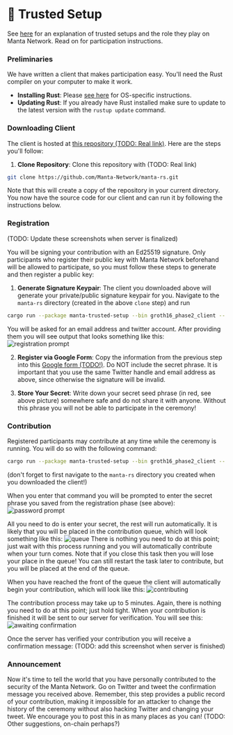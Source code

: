 # 🔗 Trusted Setup

See [here](../concepts/TrustedSetup.md) for an explanation of trusted setups and the role they play on Manta Network.  Read on for participation instructions.

### Preliminaries
We have written a client that makes participation easy. You'll need the Rust compiler on your computer to make it work.
* **Installing Rust**: Please [see here](https://www.rust-lang.org/tools/install) for OS-specific instructions.
* **Updating Rust**: If you already have Rust installed make sure to update to the latest version with the `rustup update` command.

### Downloading Client
The client is hosted at [this repository (TODO: Real link)](https://github.com/Manta-Network/manta-rs). Here are the steps you'll follow:
1. **Clone Repository**: Clone this repository with (TODO: Real link)
```sh
git clone https://github.com/Manta-Network/manta-rs.git
```
Note that this will create a copy of the repository in your current directory. You now have the source code for our client and can run it by following the instructions below.

### Registration
(TODO: Update these screenshots when server is finalized)

You will be signing your contribution with an Ed25519 signature. Only participants who register their public key with Manta Network beforehand will be allowed to participate, so you must follow these steps to generate and then register a public key:
1. **Generate Signature Keypair**: The client you downloaded above will generate your private/public signature keypair for you. Navigate to the `manta-rs` directory (created in the above `clone` step) and run
```sh
cargo run --package manta-trusted-setup --bin groth16_phase2_client -- register
```
You will be asked for an email address and twitter account.  After providing them you will see output that looks something like this:
![registration prompt](./resources/client_register_prompts.png)

2. **Register via Google Form**: Copy the information from the previous step into this [Google form (TODO!)](https://www.google.fr/intl/fr/forms/about/).  Do NOT include the secret phrase. It is important that you use the same Twitter handle and email address as above, since otherwise the signature will be invalid.

3. **Store Your Secret**: Write down your secret seed phrase (in red, see above picture) somewhere safe and do not share it with anyone. Without this phrase you will not be able to participate in the ceremony!

### Contribution
Registered participants may contribute at any time while the ceremony is running. You will do so with the following command:
```sh
cargo run --package manta-trusted-setup --bin groth16_phase2_client -- contribute
```
(don't forget to first navigate to the `manta-rs` directory you created when you downloaded the client!)

When you enter that command you will be prompted to enter the secret phrase you saved from the registration phase (see above):
![password prompt](./resources/client_welcome.png)

All you need to do is enter your secret, the rest will run automatically.  It is likely that you will be placed in the contribution queue, which will look something like this:
![queue](./resources/client_queue.png)
There is nothing you need to do at this point; just wait with this process running and you will automatically contribute when your turn comes. Note that if you close this task then you will lose your place in the queue! You can still restart the task later to contribute, but you will be placed at the end of the queue.

When you have reached the front of the queue the client will automatically begin your contribution, which will look like this:
![contributing](./resources/client_contributing.png)

The contribution process may take up to 5 minutes. Again, there is nothing you need to do at this point; just hold tight. When your contribution is finished it will be sent to our  server for verification.  You will see this:
![awaiting confirmation](./resources/client_await_confirmation.png)

Once the server has verified your contribution you will receive a confirmation message: (TODO: add this screenshot when server is finished)

### Announcement
Now it's time to tell the world that you have personally contributed to the security of the Manta Network.  Go on Twitter and tweet the confirmation message you received above.  Remember, this step provides a public record of your contribution, making it impossible for an attacker to change the history of the ceremony without also hacking Twitter and changing your tweet.  We encourage you to post this in as many places as you can! (TODO: Other suggestions, on-chain perhaps?)